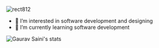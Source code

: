 ![rect812](https://user-images.githubusercontent.com/77002578/112595805-f1b9eb80-8e30-11eb-9fc3-bd8a4ba27868.png)

- 👀 I’m interested in software development and designing
- 🌱 I’m currently learning software development

![Gaurav Saini's stats](https://github-readme-stats.vercel.app/api?username=codegsaini&show_icons=true&theme=dracula)

